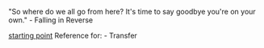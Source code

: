 "So where do we all go from here? It's time to say goodbye you're on your own." - Falling in Reverse

[starting point](https://medium.com/loom-network/how-to-code-your-own-cryptokitties-style-game-on-ethereum-7c8ac86a4eb3)
Reference for:
    - Transfer
    